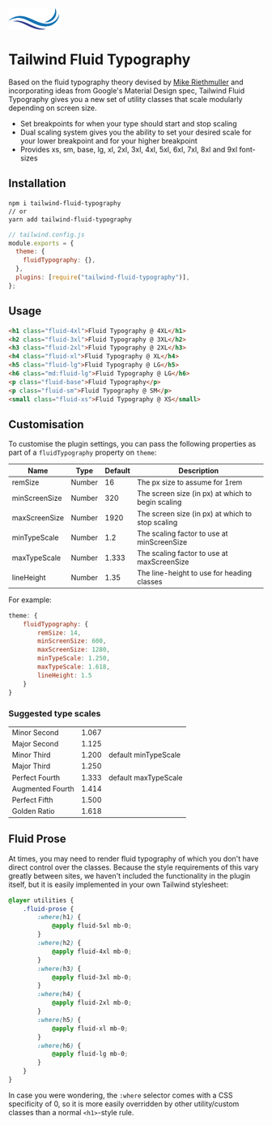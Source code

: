 <img alt="Tailwind Fluid Typography" width="100" src="./.github/logo.png">

# Tailwind Fluid Typography

Based on the fluid typography theory devised by [Mike Riethmuller](https://madebymike.com.au) and incorporating ideas from Google's Material Design spec, Tailwind Fluid Typography gives you a new set of utility classes that scale modularly depending on screen size.

- Set breakpoints for when your type should start and stop scaling
- Dual scaling system gives you the ability to set your desired scale for your lower breakpoint and for your higher breakpoint
- Provides xs, sm, base, lg, xl, 2xl, 3xl, 4xl, 5xl, 6xl, 7xl, 8xl and 9xl font-sizes

## Installation

```
npm i tailwind-fluid-typography
// or
yarn add tailwind-fluid-typography
```

```js
// tailwind.config.js
module.exports = {
  theme: {
    fluidTypography: {},
  },
  plugins: [require("tailwind-fluid-typography")],
};
```

## Usage

```html
<h1 class="fluid-4xl">Fluid Typography @ 4XL</h1>
<h2 class="fluid-3xl">Fluid Typography @ 3XL</h2>
<h3 class="fluid-2xl">Fluid Typography @ 2XL</h3>
<h4 class="fluid-xl">Fluid Typography @ XL</h4>
<h5 class="fluid-lg">Fluid Typography @ LG</h5>
<h6 class="md:fluid-lg">Fluid Typography @ LG</h6>
<p class="fluid-base">Fluid Typography</p>
<p class="fluid-sm">Fluid Typography @ SM</p>
<small class="fluid-xs">Fluid Typography @ XS</small>
```

## Customisation

To customise the plugin settings, you can pass the following properties as part of a `fluidTypography` property on `theme`:

| Name          | Type   | Default | Description                                       |
| ------------- | ------ | ------- | ------------------------------------------------- |
| remSize       | Number | 16      | The px size to assume for 1rem                    |
| minScreenSize | Number | 320     | The screen size (in px) at which to begin scaling |
| maxScreenSize | Number | 1920    | The screen size (in px) at which to stop scaling  |
| minTypeScale  | Number | 1.2     | The scaling factor to use at minScreenSize        |
| maxTypeScale  | Number | 1.333   | The scaling factor to use at maxScreenSize        |
| lineHeight    | Number | 1.35    | The line-height to use for heading classes        |

For example:

```js
theme: {
    fluidTypography: {
        remSize: 14,
        minScreenSize: 600,
        maxScreenSize: 1280,
        minTypeScale: 1.250,
        maxTypeScale: 1.618,
        lineHeight: 1.5
    }
}
```

### Suggested type scales

|                  |       |                      |
| ---------------- | ----- | -------------------- |
| Minor Second     | 1.067 |                      |
| Major Second     | 1.125 |                      |
| Minor Third      | 1.200 | default minTypeScale |
| Major Third      | 1.250 |                      |
| Perfect Fourth   | 1.333 | default maxTypeScale |
| Augmented Fourth | 1.414 |                      |
| Perfect Fifth    | 1.500 |                      |
| Golden Ratio     | 1.618 |                      |

## Fluid Prose 

At times, you may need to render fluid typography of which you don't have direct control over the classes. Because the style requirements of this vary greatly between sites, we haven't included the functionality in the plugin itself, but it is easily implemented in your own Tailwind stylesheet:

```css
@layer utilities {
	.fluid-prose {
		:where(h1) {
			@apply fluid-5xl mb-0;
		}
		:where(h2) {
			@apply fluid-4xl mb-0;
		}
		:where(h3) {
			@apply fluid-3xl mb-0;
		}
		:where(h4) {
			@apply fluid-2xl mb-0;
		}
		:where(h5) {
			@apply fluid-xl mb-0;
		}
		:where(h6) {
			@apply fluid-lg mb-0;
		}
	}
}
```

In case you were wondering, the `:where` selector comes with a CSS specificity of 0, so it is more easily overridden by other utility/custom classes than a normal `<h1>`-style rule.